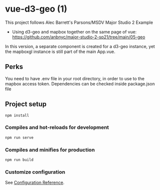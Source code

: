 # vue-d3-geo (1)
This project follows Alec Barrett's Parsons/MSDV Major Studio 2 Example
- Using d3-geo and mapbox together on the same page of vue: https://github.com/anbnyc/major-studio-2-sp21/tree/main/05-geo 

In this version, a separate component is created for a d3-geo instance, yet the mapboxgl instance is still part of the main App.vue. 

## Perks
You need to have .env file in your root directory, in order to use to the mapbox access token. 
Dependencies can be checked inside package.json file

## Project setup
```
npm install
```

### Compiles and hot-reloads for development
```
npm run serve
```

### Compiles and minifies for production
```
npm run build
```

### Customize configuration
See [Configuration Reference](https://cli.vuejs.org/config/).
